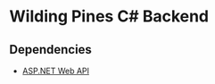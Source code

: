 # Wilding Pines C# Backend

## Dependencies
- [ASP.NET Web API](https://docs.microsoft.com/en-us/aspnet/web-api/)
